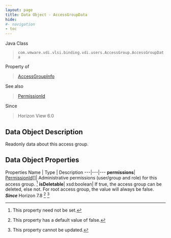 ```yaml
---
layout: page
title: Data Object - AccessGroupData
hide:
#- navigation
- toc
---
```






Java Class
> `com.vmware.vdi.vlsi.binding.vdi.users.AccessGroup.AccessGroupData`

Property of
> [AccessGroupInfo](vdi.users.AccessGroup.AccessGroupInfo.md#field_detail)

See also
> [PermissionId](vdi.entity.PermissionId.md)

Since
> Horizon View 6.0


## Data Object Description

Readonly data about this access group.

## Data Object Properties
Properties
Name |  Type |  Description
---|---|---
**permissions**| [PermissionId[]](vdi.entity.PermissionId.md)|  Administrative permissions (user/group and role) for this access group. [^1]
**isDeletable**|  xsd:boolean|  If true, the access group can be deleted, else not. For root access group, the value will always be false.  **_Since_** Horizon 7.8 [^5] [^2]
 


 


[^1]: This property need not be set.
[^2]: This property cannot be updated.
[^5]: This property has a default value of false.